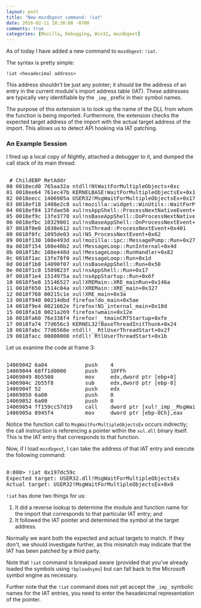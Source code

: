```yaml
---
layout: post
title: "New mozdbgext command: !iat"
date: 2016-02-11 18:30:00 -0700
comments: true
categories: [Mozilla, Debugging, Win32, mozdbgext]
---
```

As of today I have added a new command to `mozdbgext`: `!iat`.

The syntax is pretty simple:

`!iat <hexadecimal address>`

This address shouldn't be just any pointer; it should be the address of an
entry in the current module's import address table (IAT). These addresses
are typically very identifiable by the `_imp_` prefix in their symbol names.

The purpose of this extension is to look up the name of the DLL from whom the
function is being imported. Furthermore, the extension checks the expected
target address of the import with the actual target address of the import. This
allows us to detect API hooking via IAT patching.

### An Example Session

I fired up a local copy of Nightly, attached a debugger to it, and dumped the
call stack of its main thread:

<pre><samp>
 # ChildEBP RetAddr
00 0018ecd0 765aa32a ntdll!NtWaitForMultipleObjects+0xc
01 0018ee64 761ec47b KERNELBASE!WaitForMultipleObjectsEx+0x10a
02 0018eecc 1406905a USER32!MsgWaitForMultipleObjectsEx+0x17b
03 0018ef18 1408e2c8 xul!mozilla::widget::WinUtils::WaitForMessage+0x5a
04 0018ef84 13fdae56 xul!nsAppShell::ProcessNextNativeEvent+0x188
05 0018ef9c 13fe3778 xul!nsBaseAppShell::DoProcessNextNativeEvent+0x36
06 0018efbc 10329001 xul!nsBaseAppShell::OnProcessNextEvent+0x158
07 0018f0e0 1038e612 xul!nsThread::ProcessNextEvent+0x401
08 0018f0fc 1095de03 xul!NS_ProcessNextEvent+0x62
09 0018f130 108e493d xul!mozilla::ipc::MessagePump::Run+0x273
0a 0018f154 108e48b2 xul!MessageLoop::RunInternal+0x4d
0b 0018f18c 108e448d xul!MessageLoop::RunHandler+0x82
0c 0018f1ac 13fe78f0 xul!MessageLoop::Run+0x1d
0d 0018f1b8 14090f07 xul!nsBaseAppShell::Run+0x50
0e 0018f1c8 1509823f xul!nsAppShell::Run+0x17
0f 0018f1e4 1514975a xul!nsAppStartup::Run+0x6f
10 0018f5e8 15146527 xul!XREMain::XRE_mainRun+0x146a
11 0018f650 1514c04a xul!XREMain::XRE_main+0x327
12 0018f768 00215c1e xul!XRE_main+0x3a
13 0018f940 00214dbd firefox!do_main+0x5ae
14 0018f9e4 0021662e firefox!NS_internal_main+0x18d
15 0018fa18 0021a269 firefox!wmain+0x12e
16 0018fa60 76e338f4 firefox!__tmainCRTStartup+0xfe
17 0018fa74 77d656c3 KERNEL32!BaseThreadInitThunk+0x24
18 0018fabc 77d6568e ntdll!__RtlUserThreadStart+0x2f
19 0018facc 00000000 ntdll!_RtlUserThreadStart+0x1b
</samp></pre>

Let us examine the code at frame 3:

<pre><samp>
14069042 6a04            push    4
14069044 68ff1d0000      push    1DFFh
14069049 8b5508          mov     edx,dword ptr [ebp+8]
1406904c 2b55f8          sub     edx,dword ptr [ebp-8]
1406904f 52              push    edx
14069050 6a00            push    0
14069052 6a00            push    0
14069054 ff159cc57d19    call    dword ptr [xul!_imp__MsgWaitForMultipleObjectsEx (197dc59c)]
1406905a 8945f4          mov     dword ptr [ebp-0Ch],eax
</samp></pre>

Notice the function call to `MsgWaitForMultipleObjectsEx` occurs indirectly;
the call instruction is referencing a pointer within the `xul.dll` binary
itself. This is the IAT entry that corresponds to that function.

Now, if I load `mozdbgext`, I can take the address of that IAT entry and execute
the following command:

<pre><samp>
0:000> !iat 0x197dc59c
Expected target: USER32.dll!MsgWaitForMultipleObjectsEx
Actual target: USER32!MsgWaitForMultipleObjectsEx+0x0
</samp></pre>

`!iat` has done two things for us:

1. It did a reverse lookup to determine the module and function name for the
import that corresponds to that particular IAT entry; and
2. It followed the IAT pointer and determined the symbol at the target address.

Normally we want both the expected and actual targets to match. If they don't,
we should investigate further, as this mismatch may indicate that the IAT has
been patched by a third party.

Note that `!iat` command is breakpad aware (provided that you've already
loaded the symbols using `!bploadsyms`) but can fall back to the Microsoft
symbol engine as necessary.

Further note that the `!iat` command does not yet accept the `_imp_` symbolic
names for the IAT entries, you need to enter the hexadeicmal representation of
the pointer.
